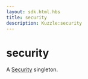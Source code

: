 ```yaml
---
layout: sdk.html.hbs
title: security
description: Kuzzle:security
---
```


# security

A [Security](/sdk/android/3/controllers/security/) singleton.
